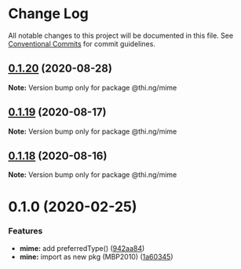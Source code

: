 # Change Log

All notable changes to this project will be documented in this file.
See [Conventional Commits](https://conventionalcommits.org) for commit guidelines.

## [0.1.20](https://github.com/thi-ng/umbrella/compare/@thi.ng/mime@0.1.19...@thi.ng/mime@0.1.20) (2020-08-28)

**Note:** Version bump only for package @thi.ng/mime





## [0.1.19](https://github.com/thi-ng/umbrella/compare/@thi.ng/mime@0.1.18...@thi.ng/mime@0.1.19) (2020-08-17)

**Note:** Version bump only for package @thi.ng/mime





## [0.1.18](https://github.com/thi-ng/umbrella/compare/@thi.ng/mime@0.1.17...@thi.ng/mime@0.1.18) (2020-08-16)

**Note:** Version bump only for package @thi.ng/mime





# 0.1.0 (2020-02-25)


### Features

* **mime:** add preferredType() ([942aa84](https://github.com/thi-ng/umbrella/commit/942aa8493ebc67c08bf02d4e88508f4058f726ce))
* **mine:** import as new pkg (MBP2010) ([1a60345](https://github.com/thi-ng/umbrella/commit/1a603459b30de13879ca8a02af7f7d95b5c3f8cc))
